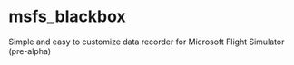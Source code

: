 # msfs_blackbox
Simple and easy to customize data recorder for Microsoft Flight Simulator (pre-alpha)
